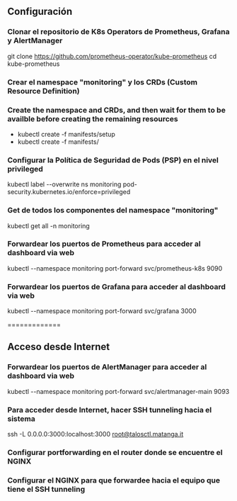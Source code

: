 ## Configuración

### Clonar el repositorio de K8s Operators de Prometheus, Grafana y AlertManager
git clone https://github.com/prometheus-operator/kube-prometheus
cd kube-prometheus

### Crear el namespace "monitoring" y los CRDs (Custom Resource Definition)
### Create the namespace and CRDs, and then wait for them to be availble before creating the remaining resources
- kubectl create -f manifests/setup
- kubectl create -f manifests/

### Configurar la Política de Seguridad de Pods (PSP) en el nivel privileged
kubectl label --overwrite ns monitoring pod-security.kubernetes.io/enforce=privileged

### Get de todos los componentes del namespace "monitoring"
kubectl get all -n monitoring

### Forwardear los puertos de Prometheus para acceder al dashboard via web
kubectl --namespace monitoring port-forward svc/prometheus-k8s 9090

### Forwardear los puertos de Grafana para acceder al dashboard via web
kubectl --namespace monitoring port-forward svc/grafana 3000

=============

## Acceso desde Internet

### Forwardear los puertos de AlertManager para acceder al dashboard via web
kubectl --namespace monitoring port-forward svc/alertmanager-main 9093

### Para acceder desde Internet, hacer SSH tunneling hacia el sistema
ssh -L 0.0.0.0:3000:localhost:3000 root@talosctl.matanga.it

### Configurar portforwarding en el router donde se encuentre el NGINX
### Configurar el NGINX para que forwardee hacia el equipo que tiene el SSH tunneling
